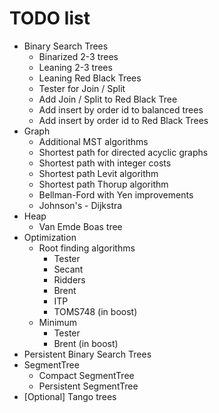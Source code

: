 # TODO list
* Binary Search Trees
	* Binarized 2-3 trees
	* Leaning 2-3 trees
	* Leaning Red Black Trees
	* Tester for Join / Split
	* Add Join / Split to Red Black Tree
	* Add insert by order id to balanced trees
	* Add insert by order id to Red Black Trees
* Graph
	* Additional MST algorithms
	* Shortest path for directed acyclic graphs
	* Shortest path with integer costs
	* Shortest path Levit algorithm
	* Shortest path Thorup algorithm
	* Bellman-Ford with Yen improvements
	* Johnson's - Dijkstra
* Heap
	* Van Emde Boas tree
* Optimization
	* Root finding algorithms
		* Tester
		* Secant
		* Ridders
		* Brent
		* ITP
		* TOMS748 (in boost)
	* Minimum
		* Tester
		* Brent (in boost)
* Persistent Binary Search Trees
* SegmentTree
	* Compact SegmentTree
	* Persistent SegmentTree
* [Optional] Tango trees
